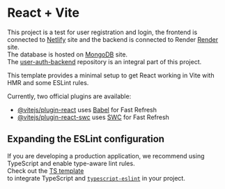 # React + Vite

This project is a test for user registration and login, the frontend is connected to 
[Netlify]("https://www.netlify.com/") site and the backend is connected to Render [Render]("https://www.render.com/") site. 
<br>
The database is hosted on [MongoDB]("https://www.mongodb.com/") site. 
<br>
The [user-auth-backend]("https://github.com/stecavalli/user-auth-backend") repository is an integral part of this project.
<br>

This template provides a minimal setup to get React working in Vite with HMR and some ESLint rules.
<br>

Currently, two official plugins are available:

- [@vitejs/plugin-react](https://github.com/vitejs/vite-plugin-react/blob/main/packages/plugin-react/README.md) uses [Babel](https://babeljs.io/) for Fast Refresh
- [@vitejs/plugin-react-swc](https://github.com/vitejs/vite-plugin-react-swc) uses [SWC](https://swc.rs/) for Fast Refresh

## Expanding the ESLint configuration

If you are developing a production application, we recommend using TypeScript and enable type-aware lint rules. 
<br>
Check out the [TS template](https://github.com/vitejs/vite/tree/main/packages/create-vite/template-react-ts)
<br>
to integrate TypeScript and [`typescript-eslint`](https://typescript-eslint.io) in your project.
